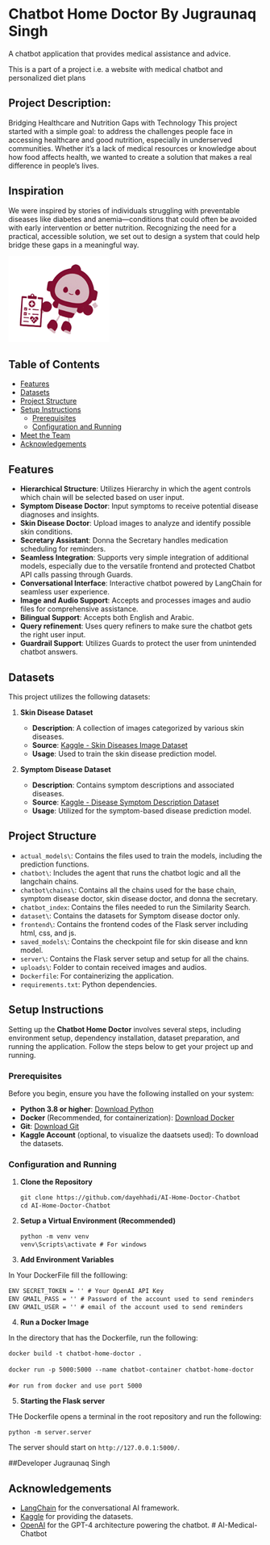 # Chatbot Home Doctor By Jugraunaq Singh

A chatbot application that provides medical assistance and advice.

This is a part of a project i.e. a website with medical chatbot and personalized diet plans 

## Project Description:
Bridging Healthcare and Nutrition Gaps with Technology
This project started with a simple goal: to address the challenges people face in accessing healthcare and good nutrition, especially in underserved communities. Whether it’s a lack of medical resources or knowledge about how food affects health, we wanted to create a solution that makes a real difference in people’s lives.

## Inspiration
We were inspired by stories of individuals struggling with preventable diseases like diabetes and anemia—conditions that could often be avoided with early intervention or better nutrition. Recognizing the need for a practical, accessible solution, we set out to design a system that could help bridge these gaps in a meaningful way.


<img src="frontend/images/symptom_disease_icon.png" alt="Symptom Disease Icon" width="200" height="170" />

## Table of Contents

- [Features](#features)
- [Datasets](#datasets)
- [Project Structure](#project-structure)
- [Setup Instructions](#setup-instructions)
  - [Prerequisites](#prerequisites)
  - [Configuration and Running](#configuration-and-running)
- [Meet the Team](#meet-the-team)
- [Acknowledgements](#acknowledgements)

## Features

- **Hierarchical Structure**: Utilizes Hierarchy in which the agent controls which chain will be selected based on user input.
- **Symptom Disease Doctor**: Input symptoms to receive potential disease diagnoses and insights.
- **Skin Disease Doctor**: Upload images to analyze and identify possible skin conditions.
- **Secretary Assistant**: Donna the Secretary handles medication scheduling for reminders.
- **Seamless Integration**: Supports very simple integration of additional models, especially due to the versatile frontend and protected Chatbot API calls passing through Guards.
- **Conversational Interface**: Interactive chatbot powered by LangChain for seamless user experience.
- **Image and Audio Support**: Accepts and processes images and audio files for comprehensive assistance.
- **Bilingual Support**: Accepts both English and Arabic.
- **Query refinement**: Uses query refiners to make sure the chatbot gets the right user input.
- **Guardrail Support**: Utilizes Guards to protect the user from unintended chatbot answers.

## Datasets

This project utilizes the following datasets:

1. **Skin Disease Dataset**
   - **Description**: A collection of images categorized by various skin diseases.
   - **Source**: [Kaggle - Skin Diseases Image Dataset](https://www.kaggle.com/datasets/ismailpromus/skin-diseases-image-dataset)
   - **Usage**: Used to train the skin disease prediction model.

2. **Symptom Disease Dataset**
   - **Description**: Contains symptom descriptions and associated diseases.
   - **Source**: [Kaggle - Disease Symptom Description Dataset](https://www.kaggle.com/datasets/itachi9604/disease-symptom-description-dataset)
   - **Usage**: Utilized for the symptom-based disease prediction model.

## Project Structure

- `actual_models\`: Contains the files used to train the models, including the prediction functions.
- `chatbot\`: Includes the agent that runs the chatbot logic and all the langchain chains.
- `chatbot\chains\`: Contains all the chains used for the base chain, symptom disease doctor, skin disease doctor, and donna the secretary.
- `chatbot_index`: Contains the files needed to run the Similarity Search.
- `dataset\`: Contains the datasets for Symptom disease doctor only.
- `frontend\`: Contains the frontend codes of the Flask server including html, css, and js.
- `saved_models\`: Contains the checkpoint file for skin disease and knn model.
- `server\`: Contains the Flask server setup and setup for all the chains.
- `uploads\`: Folder to contain received images and audios.
- `Dockerfile`: For containerizing the application.
- `requirements.txt`: Python dependencies.

## Setup Instructions

Setting up the **Chatbot Home Doctor** involves several steps, including environment setup, dependency installation, dataset preparation, and running the application. Follow the steps below to get your project up and running.

### Prerequisites

Before you begin, ensure you have the following installed on your system:

- **Python 3.8 or higher**: [Download Python](https://www.python.org/downloads/)
- **Docker** (Recommended, for containerization): [Download Docker](https://www.docker.com/get-started)
- **Git**: [Download Git](https://git-scm.com/downloads)
- **Kaggle Account** (optional, to visualize the daatsets used): To download the datasets.

### Configuration and Running
1. **Clone the Repository**

   ```
   git clone https://github.com/dayehhadi/AI-Home-Doctor-Chatbot
   cd AI-Home-Doctor-Chatbot
   ```
2. **Setup a Virtual Environment (Recommended)**

   ```
   python -m venv venv
   venv\Scripts\activate # For windows
   ```

3. **Add Environment Variables**

In Your DockerFile fill the folllowing:

   ```
   ENV SECRET_TOKEN = '' # Your OpenAI API Key 
   ENV GMAIL_PASS = '' # Password of the account used to send reminders
   ENV GMAIL_USER = '' # email of the account used to send reminders
   ```

4. **Run a Docker Image**

In the directory that has the Dockerfile, run the following:
   ```
   docker build -t chatbot-home-doctor .

   docker run -p 5000:5000 --name chatbot-container chatbot-home-doctor

   #or run from docker and use port 5000 
   ```
5. **Starting the Flask server**

THe Dockerfile opens a terminal in the root repository and run the following:

   ```
   python -m server.server
   ```
The server should start on `http://127.0.0.1:5000/`.

##Developer
Jugraunaq Singh

## Acknowledgements
- [LangChain](https://www.langchain.com/) for the conversational AI framework.
- [Kaggle](https://www.kaggle.com/) for providing the datasets.
- [OpenAI](https://openai.com/) for the GPT-4 architecture powering the chatbot.
#   A I - M e d i c a l - C h a t b o t 
 
 
